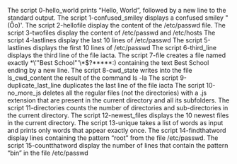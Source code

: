 The script 0-hello_world prints “Hello, World”, followed by a new line to the standard output.
The script 1-confused_smiley displays a confused smiley "(Ôo)'.
The script 2-hellofile display the content of the /etc/passwd file.
The script 3-twofiles display the content of /etc/passwd and /etc/hosts
The script 4-lastlines display the last 10 lines of /etc/passwd
The script 5-lastlines displays the first 10 lines of /etc/passwd
The script 6-third_line displays the third line of the file iacta.
The script 7-file creates a file named exactly \*\\'"Best School"\'\\*$\?\*\*\*\*\*:) containing the text Best School ending by a new line.
The script 8-cwd_state writes into the file ls_cwd_content the result of the command ls -la
The script 9-duplicate_last_line duplicates the last line of the file iacta
The script 10-no_more_js deletes all the regular files (not the directories) with a .js extension that are present in the current directory and all its subfolders.
The script 11-directories counts the number of directories and sub-directories in the current directory.
The script 12-newest_files displays the 10 newest files in the current directory.
The script 13-unique takes a list of words as input and prints only words that appear exactly once.
The script 14-findthatword display lines containing the pattern “root” from the file /etc/passwd.
The script 15-countthatword display the number of lines that contain the pattern “bin” in the file /etc/passwd

